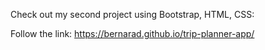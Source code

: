 Check out my second project using Bootstrap, HTML, CSS:

Follow the link: https://bernarad.github.io/trip-planner-app/
